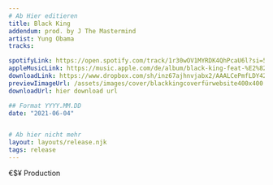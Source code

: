 ```yaml
---
# Ab Hier editieren
title: Black King 
addendum: prod. by J The Mastermind
artist: Yung Obama
tracks:

spotifyLink: https://open.spotify.com/track/1r30wOV1MYRDK4QhPcaU6l?si=5f9354c04f844fd4
appleMusicLink: https://music.apple.com/de/album/black-king-feat-%E2%82%AC%24%C2%A5-single/1571342371
downloadLink: https://www.dropbox.com/sh/inz67ajhnvjabx2/AAALCePmfLDY42jr60IYfaA-a?dl=0
previewIimageUrl: /assets/images/cover/blackkingcoverfürwebsite400x400.jpg
downloadUrl: hier download url

## Format YYYY.MM.DD
date: "2021-06-04"


# Ab hier nicht mehr
layout: layouts/release.njk
tags: release
---
```



€$¥ Production